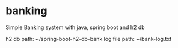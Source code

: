 # banking
Simple Banking system with java, spring boot and h2 db

h2 db path: ~/spring-boot-h2-db-bank
log file path: ~/bank-log.txt
